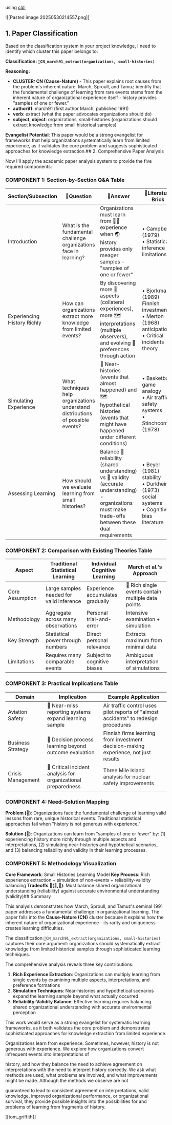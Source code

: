 using [cld](https://claude.ai/chat/92b80bac-3de6-4bb8-9604-4f847f540568), 

![[Pasted image 20250530214557.png]]
## 1. Paper Classification

Based on the classification system in your project knowledge, I need to identify which cluster this paper belongs to:

**Classification: `📜CN_march91_extract(organizations, small-histories)`**

**Reasoning:**

- **CLUSTER: CN (Cause-Nature)** - This paper explains root causes from the problem's inherent nature. March, Sproull, and Tamuz identify that the fundamental challenge of learning from rare events stems from the inherent nature of organizational experience itself - history provides "samples of one or fewer."
- **author91**: march91 (first author March, published 1991)
- **verb**: extract (what the paper advocates organizations should do)
- **subject, object**: organizations, small-histories (organizations should extract knowledge from small historical samples)

**Evangelist Potential**: This paper would be a strong evangelist for frameworks that help organizations systematically learn from limited experience, as it validates the core problem and suggests sophisticated approaches for knowledge extraction.## 2. Comprehensive Paper Analysis

Now I'll apply the academic paper analysis system to provide the five required components:

### COMPONENT 1: Section-by-Section Q&A Table

|Section/Subsection|🔐Question|🔑Answer|🧱Literature Brick|
|---|---|---|---|
|Introduction|What is the fundamental challenge organizations face in learning?|Organizations must learn from 🧍‍♀️ experience when 🌏 history provides only meager samples - "samples of one or fewer"|• Campbell (1979)<br>• Statistical inference limitations|
|Experiencing History Richly|How can organizations extract more knowledge from limited events?|By discovering more 🧭 aspects (collateral experiences), more 🗺️ interpretations (multiple observers), and evolving 💭 preferences through action|• Bjorkmann (1989) Finnish investments<br>• Merton (1968) anticipations<br>• Critical incidents theory|
|Simulating Experience|What techniques help organizations understand distributions of possible events?|🧭 Near-histories (events that almost happened) and 🗺️ hypothetical histories (events that might have happened under different conditions)|• Basketball game analogy<br>• Air traffic safety systems<br>• Stinchcombe (1978)|
|Assessing Learning|How should we evaluate learning from small histories?|Balance 📐 reliability (shared understanding) vs 💸 validity (accurate understanding) - organizations must make trade-offs between these dual requirements|• Beyer (1981) stability<br>• Durkheim (1973) social systems<br>• Cognitive bias literature|

### COMPONENT 2: Comparison with Existing Theories Table

|Aspect|Traditional Statistical Learning|Individual Cognitive Learning|March et al.'s Approach|
|---|---|---|---|
|Core Assumption|Large samples needed for valid inference|Experience accumulates gradually|📐 Rich single events contain multiple data points|
|Methodology|Aggregate across many observations|Personal trial-and-error|Intensive examination + simulation|
|Key Strength|Statistical power through numbers|Direct personal relevance|Extracts maximum from minimal data|
|Limitations|Requires many comparable events|Subject to cognitive biases|Ambiguous interpretation of simulations|

### COMPONENT 3: Practical Implications Table

|Domain|Implication|Example Application|
|---|---|---|
|Aviation Safety|💸 Near-miss reporting systems expand learning sample|Air traffic control uses pilot reports of "almost accidents" to redesign procedures|
|Business Strategy|💸 Decision process learning beyond outcome evaluation|Finnish firms learning from investment decision-making experience, not just results|
|Crisis Management|💸 Critical incident analysis for organizational preparedness|Three Mile Island analysis for nuclear safety improvements|

### COMPONENT 4: Need-Solution Mapping

**Problem (💜)**: Organizations face the fundamental challenge of learning valid lessons from rare, unique historical events. Traditional statistical approaches fail when "history is not generous with experience."

**Solution (💚)**: Organizations can learn from "samples of one or fewer" by: (1) experiencing history more richly through multiple aspects and interpretations, (2) simulating near-histories and hypothetical scenarios, and (3) balancing reliability and validity in their learning processes.

### COMPONENT 5: Methodology Visualization

**Core Framework**: Small Histories Learning Model **Key Process**: Rich experience extraction + simulation of non-events + reliability-validity balancing **Tradeoffs 🔴(💜,💚)**: Must balance shared organizational understanding (reliability) against accurate environmental understanding (validity)## Summary

This analysis demonstrates how March, Sproull, and Tamuz's seminal 1991 paper addresses a fundamental challenge in organizational learning. The paper falls into the **Cause-Nature (CN)** cluster because it explains how the inherent nature of organizational experience - its rarity and uniqueness - creates learning difficulties.

The classification `📜CN_march91_extract(organizations, small-histories)` captures their core argument: organizations should systematically extract knowledge from limited historical samples through sophisticated learning techniques.

The comprehensive analysis reveals three key contributions:

1. **Rich Experience Extraction**: Organizations can multiply learning from single events by examining multiple aspects, interpretations, and preference formations
2. **Simulation Techniques**: Near-histories and hypothetical scenarios expand the learning sample beyond what actually occurred
3. **Reliability-Validity Balance**: Effective learning requires balancing shared organizational understanding with accurate environmental perception

This work would serve as a strong evangelist for systematic learning frameworks, as it both validates the core problem and demonstrates sophisticated approaches for knowledge extraction from limited experience.

Organizations learn from experience. Sometimes, however, history is not generous with experience. We explore how organizations convert infrequent events into interpretations of

history, and how they balance the need to achieve agreement on interpretations with the need to interpret history correctly. We ask what methods are used, what problems are involved, and what improvements might be made. Although the methods we observe are not

guaranteed to lead to consistent agreement on interpretations, valid knowledge, improved organizational performance, or organizational survival, they provide possible insights into the possibilities for and problems of learning from fragments of history.



[[tom_griffith]]